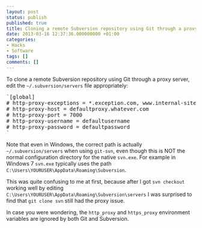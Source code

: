 ```yaml
---
layout: post
status: publish
published: true
title: Cloning a remote Subversion repository using Git through a proxy server
date: 2013-03-16 12:37:36.000000000 +01:00
categories:
- Hacks
- Software
tags: []
comments: []
---
```

To clone a remote Subversion repository using Git through a proxy server, edit the `~/.subversion/servers` file appropriately:

<pre>
`[global]
# http-proxy-exceptions = *.exception.com, www.internal-site.org
# http-proxy-host = defaultproxy.whatever.com
# http-proxy-port = 7000
# http-proxy-username = defaultusername
# http-proxy-password = defaultpassword
`
</pre>

Note that even in Windows, the correct path is actually `~/.subversion/servers` when using `git-svn`, even though this is NOT the normal configuration directory for the native `svn.exe`. For example in Windows 7 `svn.exe` typically uses the path `C:\Users\YOURUSER\AppData\Roaming\Subversion`.

This was quite confusing to me at first, because after I got `svn checkout` working well by editing `C:\Users\YOURUSER\AppData\Roaming\Subversion\servers` I was surprised to find that `git clone svn` still had the proxy issue.

In case you were wondering, the `http_proxy` and `https_proxy` environment variables are ignored by both Git and Subversion.
